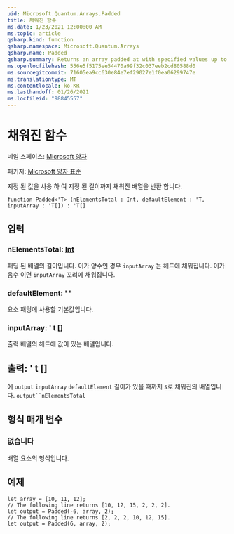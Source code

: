 ```yaml
---
uid: Microsoft.Quantum.Arrays.Padded
title: 채워진 함수
ms.date: 1/23/2021 12:00:00 AM
ms.topic: article
qsharp.kind: function
qsharp.namespace: Microsoft.Quantum.Arrays
qsharp.name: Padded
qsharp.summary: Returns an array padded at with specified values up to a specified length.
ms.openlocfilehash: 556e5f5175ee54470a99f32c037eeb2cd80588d0
ms.sourcegitcommit: 71605ea9cc630e84e7ef29027e1f0ea06299747e
ms.translationtype: MT
ms.contentlocale: ko-KR
ms.lasthandoff: 01/26/2021
ms.locfileid: "98845557"
---
```

# <a name="padded-function"></a>채워진 함수

네임 스페이스: [Microsoft 양자](xref:Microsoft.Quantum.Arrays)

패키지: [Microsoft 양자 표준](https://nuget.org/packages/Microsoft.Quantum.Standard)


지정 된 값을 사용 하 여 지정 된 길이까지 채워진 배열을 반환 합니다.

```qsharp
function Padded<'T> (nElementsTotal : Int, defaultElement : 'T, inputArray : 'T[]) : 'T[]
```


## <a name="input"></a>입력

### <a name="nelementstotal--int"></a>nElementsTotal: [Int](xref:microsoft.quantum.lang-ref.int)

패딩 된 배열의 길이입니다. 이가 양수인 경우 `inputArray` 는 헤드에 채워집니다. 이가 음수 이면 `inputArray` 꼬리에 채워집니다.


### <a name="defaultelement--t"></a>defaultElement: ' '

요소 패딩에 사용할 기본값입니다.


### <a name="inputarray--t"></a>inputArray: ' t []

출력 배열의 헤드에 값이 있는 배열입니다.



## <a name="output--t"></a>출력: ' t []

에 `output` `inputArray` `defaultElement` 길이가 있을 때까지 s로 채워진의 배열입니다. `output``nElementsTotal`

## <a name="type-parameters"></a>형식 매개 변수

### <a name="t"></a>없습니다

배열 요소의 형식입니다.

## <a name="example"></a>예제

```qsharp
let array = [10, 11, 12];
// The following line returns [10, 12, 15, 2, 2, 2].
let output = Padded(-6, array, 2);
// The following line returns [2, 2, 2, 10, 12, 15].
let output = Padded(6, array, 2);
```